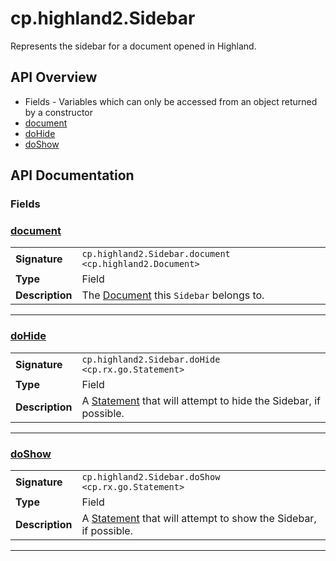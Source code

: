 # cp.highland2.Sidebar

Represents the sidebar for a document opened in Highland.

## API Overview
* Fields - Variables which can only be accessed from an object returned by a constructor
 * [document](#document)
 * [doHide](#doHide)
 * [doShow](#doShow)

## API Documentation

### Fields


### [document](#document)

|                                             |                                                                                     |
| --------------------------------------------|-------------------------------------------------------------------------------------|
| **Signature**                               | `cp.highland2.Sidebar.document <cp.highland2.Document>`                                                                    |
| **Type**                                    | Field                                                                     |
| **Description**                             | The [Document](cp.highland2.Document.md) this `Sidebar` belongs to.                                                                     |

---

### [doHide](#doHide)

|                                             |                                                                                     |
| --------------------------------------------|-------------------------------------------------------------------------------------|
| **Signature**                               | `cp.highland2.Sidebar.doHide <cp.rx.go.Statement>`                                                                    |
| **Type**                                    | Field                                                                     |
| **Description**                             | A [Statement](cp.rx.go.Statement.md) that will attempt to hide the Sidebar, if possible.                                                                     |

---

### [doShow](#doShow)

|                                             |                                                                                     |
| --------------------------------------------|-------------------------------------------------------------------------------------|
| **Signature**                               | `cp.highland2.Sidebar.doShow <cp.rx.go.Statement>`                                                                    |
| **Type**                                    | Field                                                                     |
| **Description**                             | A [Statement](cp.rx.go.Statement.md) that will attempt to show the Sidebar, if possible.                                                                     |

---
